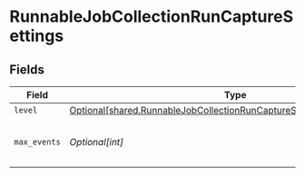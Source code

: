# RunnableJobCollectionRunCaptureSettings


## Fields

| Field                                                                                                                                                      | Type                                                                                                                                                       | Required                                                                                                                                                   | Description                                                                                                                                                |
| ---------------------------------------------------------------------------------------------------------------------------------------------------------- | ---------------------------------------------------------------------------------------------------------------------------------------------------------- | ---------------------------------------------------------------------------------------------------------------------------------------------------------- | ---------------------------------------------------------------------------------------------------------------------------------------------------------- |
| `level`                                                                                                                                                    | [Optional[shared.RunnableJobCollectionRunCaptureSettingsWhereToCapture]](undefined/models/shared/runnablejobcollectionruncapturesettingswheretocapture.md) | :heavy_minus_sign:                                                                                                                                         | N/A                                                                                                                                                        |
| `max_events`                                                                                                                                               | *Optional[int]*                                                                                                                                            | :heavy_minus_sign:                                                                                                                                         | Maximum number of events to capture.                                                                                                                       |